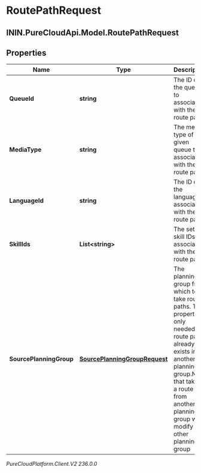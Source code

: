 # RoutePathRequest

## ININ.PureCloudApi.Model.RoutePathRequest

## Properties

|Name | Type | Description | Notes|
|------------ | ------------- | ------------- | -------------|
| **QueueId** | **string** | The ID of the queue to associate with the route path | |
| **MediaType** | **string** | The media type of the given queue to associate with the route path | |
| **LanguageId** | **string** | The ID of the language to associate with the route path | [optional] |
| **SkillIds** | **List&lt;string&gt;** | The set of skill IDs to associate with the route path | [optional] |
| **SourcePlanningGroup** | [**SourcePlanningGroupRequest**](SourcePlanningGroupRequest) | The planning group from which to take route paths. This property is only needed if a route path already exists in another planning group.Note that taking a route path from another planning group will modify the other planning group | [optional] |



_PureCloudPlatform.Client.V2 236.0.0_
